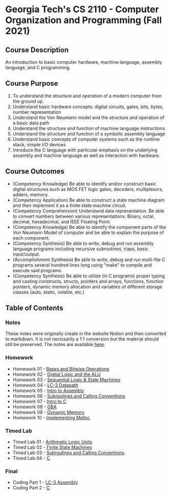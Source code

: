 # Georgia Tech's CS 2110 - Computer Organization and Programming (Fall 2021)
## Course Description
An introduction to basic computer hardware, machine language, assembly language, and C programming. 
## Course Purpose
1) To understand the structure and operation of a modern computer from the ground up.
2) Understand basic hardware concepts: digital circuits, gates, bits, bytes, number representation
3) Understand the Von Neumann model and the structure and operation of a basic data path
4) Understand the structure and function of machine language instructions
5) Understand the structure and function of a symbolic assembly language
6) Understand basic concepts of computer systems such as the runtime stack, simple I/O devices
7) Introduce the C language with particular emphasis on the underlying assembly and machine
language as well as interaction with hardware.
## Course Outcomes
- (Competency Knowledge) Be able to identify and/or construct basic digital structures such as MOS FET logic gates, decoders, multiplexors, adders, memory.
- (Competency Application) Be able to construct a state machine diagram and then implement it as a finite state machine circuit.
- (Competency Comprehension) Understand data representation. Be able to convert numbers between various representations: Binary, octal, decimal, hexadecimal, and IEEE Floating Point.
- (Competency Knowledge) Be able to identify the component parts of the Von Neumann Model of computer and be able to explain the purpose of each component.
- (Competency Synthesis) Be able to write, debug and run assembly language programs including recursive subroutines, traps, basic input/output.
- (Accomplishment Synthesis) Be able to write, debug and run multi-file C programs several hundred lines long using "make" to compile and execute said programs.
- (Competency Synthesis) Be able to utilize (in C programs) proper typing and casting constructs, structs, pointers and arrays, functions, function pointers, dynamic memory allocation and variables of different storage classes (auto, static, volatile, etc.)
## Table of Contents
### Notes
These notes were originally create in the website Notion and then converted to markdown. It is not necissarily a 1:1 conversion but the material should still be preserved. The notes are available [here](https://github.com/Fried-man-Education/CS_2110/tree/main/Notes).
### Homework
- Homework 01 - [Bases and Bitwise Operations](https://github.com/Fried-man-Education/CS_2110/tree/main/Homework%2001)
- Homework 02 - [Digital Logic and the ALU](https://github.com/Fried-man-Education/CS_2110/tree/main/Homework%2002)
- Homework 03 - [Sequential Logic & State Machines](https://github.com/Fried-man-Education/CS_2110/tree/main/Homework%2003)
- Homework 04 - [LC-3 Datapath](https://github.com/Fried-man-Education/CS_2110/tree/main/Homework%2004)
- Homework 05 - [Intro to Assembly](https://github.com/Fried-man-Education/CS_2110/tree/main/Homework%2005)
- Homework 06 - [Subroutines and Calling Conventions](https://github.com/Fried-man-Education/CS_2110/tree/main/Homework%2006)
- Homework 07 - [Intro to C](https://github.com/Fried-man-Education/CS_2110/tree/main/Homework%2007)
- Homework 08 - [GBA](https://github.com/Fried-man-Education/CS_2110/tree/main/Homework%2008)
- Homework 09 - [Dynamic Memory](https://github.com/Fried-man-Education/CS_2110/tree/main/Homework%2009)
- Homework 10 - [Implementing Malloc](https://github.com/Fried-man-Education/CS_2110/tree/main/Homework%2010)
### Timed Lab
- Timed Lab 01 - [Arithmetic Logic Units](https://github.com/Fried-man-Education/CS_2110/tree/main/Timed%20Lab%2001)
- Timed Lab 02 - [Finite State Machines](https://github.com/Fried-man-Education/CS_2110/tree/main/Timed%20Lab%2002)
- Timed Lab 03 - [Subroutines and Calling Conventions](https://github.com/Fried-man-Education/CS_2110/tree/main/Timed%20Lab%2003)
- Timed Lab 04 - [C](https://github.com/Fried-man-Education/CS_2110/tree/main/Timed%20Lab%2004)
### Final
- Coding Part 1 - [LC-3 Assembly](https://github.com/Fried-man-Education/CS_2110/tree/main/Final/asm)
- Coding Part 2 - [C](https://github.com/Fried-man-Education/CS_2110/tree/main/Final/c)
